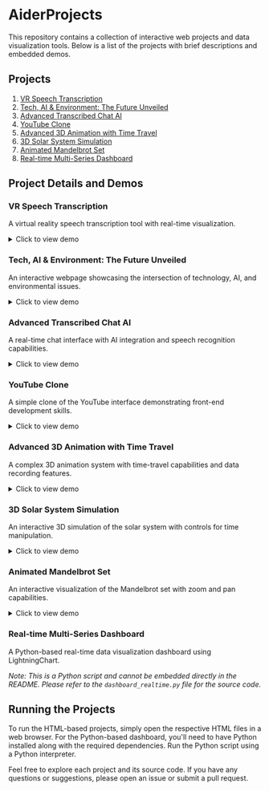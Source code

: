 # AiderProjects

This repository contains a collection of interactive web projects and data visualization tools. Below is a list of the projects with brief descriptions and embedded demos.

## Projects

1. [VR Speech Transcription](#vr-speech-transcription)
2. [Tech, AI & Environment: The Future Unveiled](#tech-ai--environment-the-future-unveiled)
3. [Advanced Transcribed Chat AI](#advanced-transcribed-chat-ai)
4. [YouTube Clone](#youtube-clone)
5. [Advanced 3D Animation with Time Travel](#advanced-3d-animation-with-time-travel)
6. [3D Solar System Simulation](#3d-solar-system-simulation)
7. [Animated Mandelbrot Set](#animated-mandelbrot-set)
8. [Real-time Multi-Series Dashboard](#real-time-multi-series-dashboard)

## Project Details and Demos

### VR Speech Transcription

A virtual reality speech transcription tool with real-time visualization.

<details>
<summary>Click to view demo</summary>

[Open VR Speech Transcription Demo](transcription.html)

</details>

### Tech, AI & Environment: The Future Unveiled

An interactive webpage showcasing the intersection of technology, AI, and environmental issues.

<details>
<summary>Click to view demo</summary>

[Open Tech, AI & Environment Demo](tech_ai_environment.html)

</details>

### Advanced Transcribed Chat AI

A real-time chat interface with AI integration and speech recognition capabilities.

<details>
<summary>Click to view demo</summary>

[Open Advanced Transcribed Chat AI Demo](transcribed_chat_ai.html)

</details>

### YouTube Clone

A simple clone of the YouTube interface demonstrating front-end development skills.

<details>
<summary>Click to view demo</summary>

[Open YouTube Clone Demo](youtube_clone.html)

</details>

### Advanced 3D Animation with Time Travel

A complex 3D animation system with time-travel capabilities and data recording features.

<details>
<summary>Click to view demo</summary>

[Open Advanced 3D Animation Demo](advanced_3d_animation.html)

</details>

### 3D Solar System Simulation

An interactive 3D simulation of the solar system with controls for time manipulation.

<details>
<summary>Click to view demo</summary>

[Open 3D Solar System Simulation Demo](solar_system.html)

</details>

### Animated Mandelbrot Set

An interactive visualization of the Mandelbrot set with zoom and pan capabilities.

<details>
<summary>Click to view demo</summary>

[Open Animated Mandelbrot Set Demo](mandelbrot.html)

</details>

### Real-time Multi-Series Dashboard

A Python-based real-time data visualization dashboard using LightningChart.

*Note: This is a Python script and cannot be embedded directly in the README. Please refer to the `dashboard_realtime.py` file for the source code.*

## Running the Projects

To run the HTML-based projects, simply open the respective HTML files in a web browser. For the Python-based dashboard, you'll need to have Python installed along with the required dependencies. Run the Python script using a Python interpreter.

Feel free to explore each project and its source code. If you have any questions or suggestions, please open an issue or submit a pull request.

